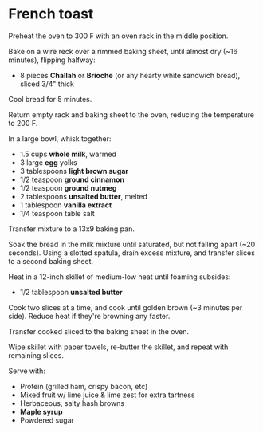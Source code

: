 French toast
============

Preheat the oven to 300 F with an oven rack in the middle position.

Bake on a wire reck over a rimmed baking sheet, until almost dry (~16 minutes), flipping halfway:

- 8 pieces **Challah** or **Brioche** (or any hearty white sandwich bread), sliced 3/4" thick

Cool bread for 5 minutes.

Return empty rack and baking sheet to the oven, reducing the temperature to 200 F.

In a large bowl, whisk together:

- 1.5 cups **whole milk**, warmed
- 3 large **egg** yolks
- 3 tablespoons **light brown sugar**
- 1/2 teaspoon **ground cinnamon**
- 1/2 teaspoon **ground nutmeg**
- 2 tablespoons **unsalted butter**, melted
- 1 tablespoon **vanilla extract**
- 1/4 teaspoon table salt

Transfer mixture to a 13x9 baking pan.

Soak the bread in the milk mixture until saturated, but not falling apart (~20 seconds).
Using a slotted spatula, drain excess mixture, and transfer slices to a second baking sheet.

Heat in a 12-inch skillet of medium-low heat until foaming subsides:

- 1/2 tablespoon **unsalted butter**

Cook two slices at a time, and cook until golden brown (~3 minutes per side). Reduce heat if they're browning any faster.

Transfer cooked sliced to the baking sheet in the oven.

Wipe skillet with paper towels, re-butter the skillet, and repeat with remaining slices.

Serve with:

- Protein (grilled ham, crispy bacon, etc)
- Mixed fruit w/ lime juice & lime zest for extra tartness
- Herbaceous, salty hash browns
- **Maple syrup**
- Powdered sugar
